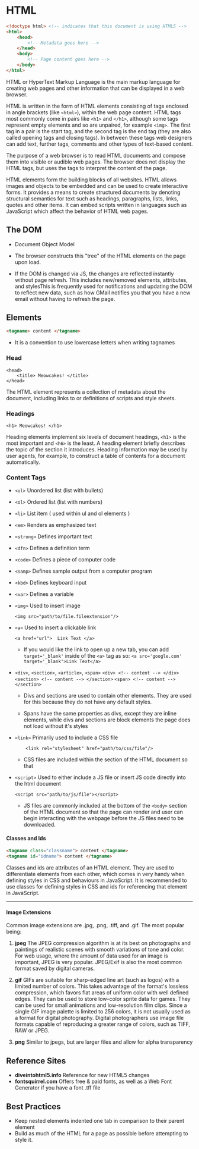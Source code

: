 # HTML

```html
<!doctype html> <!-- indicates that this document is using HTML5 -->
<html>
	<head>
		<!-- Metadata goes here -->
	</head>
	<body>
		<!-- Page content goes here -->
	</body>
</html>
```

HTML or HyperText Markup Language is the main markup language for creating web pages and other information that can be displayed in a web browser.

HTML is written in the form of HTML elements consisting of tags enclosed in angle brackets (like ``<html>``), within the web page content. HTML tags most commonly come in pairs like ``<h1>`` and ``</h1>``, although some tags represent empty elements and so are unpaired, for example ``<img>``. The first tag in a pair is the start tag, and the second tag is the end tag (they are also called opening tags and closing tags). In between these tags web designers can add text, further tags, comments and other types of text-based content.

The purpose of a web browser is to read HTML documents and compose them into visible or audible web pages. The browser does not display the HTML tags, but uses the tags to interpret the content of the page.

HTML elements form the building blocks of all websites. HTML allows images and objects to be embedded and can be used to create interactive forms. It provides a means to create structured documents by denoting structural semantics for text such as headings, paragraphs, lists, links, quotes and other items. It can embed scripts written in languages such as JavaScript which affect the behavior of HTML web pages.

## The DOM

* Document Object Model

* The browser constructs this "tree" of the HTML elements on the page upon load.

* If the DOM is changed via JS, the changes are reflected instantly without page refresh. This includes new/removed elements, attributes, and stylesThis is frequently used for notifications and updating the DOM to reflect new data, such as how GMail notifies you that you have a new email without having to refresh the page.

## Elements
```html
<tagname> content </tagname>
```
* It is a convention to use lowercase letters when writing tagnames

### Head
```
<head>
	<title> Meowcakes! </title>
</head>
```
The HTML <head> element represents a collection of metadata about the document, including links to or definitions of scripts and style sheets.

### Headings
```
<h1> Meowcakes! </h1>
```

Heading elements implement six levels of document headings, `<h1>` is the most important and `<h6>` is the least. A heading element briefly describes the topic of the section it introduces. Heading information may be used by user agents, for example, to construct a table of contents for a document automatically.

### Content Tags

* ``<ul>`` Unordered list (list with bullets)
* ``<ol>`` Ordered list (list with numbers)
* ``<li>`` List item ( used within ul and ol elements )
* ``<em>``	Renders as emphasized text
* ``<strong>`` Defines important text
* ``<dfn>`` Defines a definition term
* ``<code>`` Defines a piece of computer code
* ``<samp>`` Defines sample output from a computer program
* ``<kbd>``	Defines keyboard input
* ``<var>``	Defines a variable

* ``<img>`` Used to insert image
	```
	<img src="path/to/file.fileextension"/>
	```
* ``<a>`` Used to insert a clickable link
	```
	<a href="url"> 	Link Text </a>
	```
	* If you would like the link to open up a new tab, you can add ``target='_blank'`` inside of the `<a>` tag as so: ``<a src='google.com' target='_blank'>Link Text</a>``
* ``<div>``, ``<section>``, ``<article>``, ``<span>``
	```<div> <!-- content --> </div>```
	```<section> <!-- content --> </section>```
	```<span> <!-- content --> </section>```

	* Divs and sections are used to contain other elements. They are used for this because they do not have any default styles.

	* Spans have the same properties as divs, except they are inline elements, while divs and sections are block elements the page does not load without it's styles 

* ``<link>`` Primarily used to include a CSS file
	```
		<link rel="stylesheet" href="path/to/css/file"/>
	```
	* CSS files are included within the <head> section of the HTML document so that

* ``<script>`` Used to either include a JS file or insert JS code directly into the html document
	```
	<script src="path/to/js/file"></script>
	```
	* JS files are commonly included at the bottom of the ``<body>`` section of the HTML document so that the page can render and user can begin interacting with the webpage before the JS files need to be downloaded.

#### Classes and Ids
```html
<tagname class="classname"> content </tagname>
<tagname id="idname"> content </tagname>
```
Classes and ids are attributes of an HTML element. They are used to differentiate elements from each other, which comes in very handy when defining styles in CSS and behaviours in JavaScript. It is recommended to use classes for defining styles in CSS and ids for referencing that element in JavaScript.
********
#### Image Extensions
Common image extensions are .jpg, .png, .tiff, and .gif. The most popular being:

1. **jpeg** The JPEG compression algorithm is at its best on photographs and paintings of realistic scenes with smooth variations of tone and color. For web usage, where the amount of data used for an image is important, JPEG is very popular. JPEG/Exif is also the most common format saved by digital cameras.

2. **gif** GIFs are suitable for sharp-edged line art (such as logos) with a limited number of colors. This takes advantage of the format's lossless compression, which favors flat areas of uniform color with well defined edges. They can be used to store low-color sprite data for games. They can be used for small animations and low-resolution film clips. Since a single GIF image palette is limited to 256 colors, it is not usually used as a format for digital photography. Digital photographers use image file formats capable of reproducing a greater range of colors, such as TIFF, RAW or JPEG.

3.  **png** Similar to jpegs, but are larger files and allow for alpha transparency

## Reference Sites
* **diveintohtml5.info** Reference for new HTML5 changes
* **fontsquirrel.com** Offers free & paid fonts, as well as a Web Font Generator if you have a font .tff file

## Best Practices
* Keep nested elements indented one tab in comparison to their parent element
* Build as much of the HTML for a page as possible before attempting to style it.
